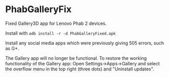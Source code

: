 # PhabGalleryFix
Fixed Gallery3D app for Lenovo Phab 2 devices.

Install with `adb install -r -d PhabGalleryFixed.apk`

Install any social media apps which were previously giving 505 errors, such as G+.

The Gallery app will no longer be functional.
To restore the working functionality of the Gallery app:
Open Settings->Apps->Gallery and select the overflow menu in the top right (three dots) and "Uninstall updates".
